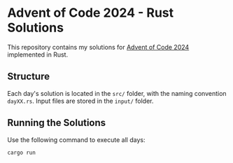 # Advent of Code 2024 - Rust Solutions

This repository contains my solutions for [Advent of Code 2024](https://adventofcode.com/2024) implemented in Rust.

## Structure

Each day's solution is located in the `src/` folder, with the naming convention `dayXX.rs`. Input files are stored in the `input/` folder.

## Running the Solutions

Use the following command to execute all days:

```sh
cargo run
```